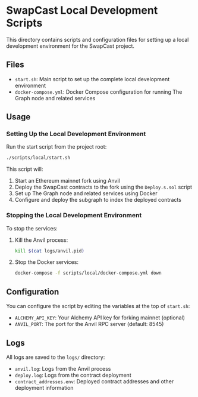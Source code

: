 # SwapCast Local Development Scripts

This directory contains scripts and configuration files for setting up a local development environment for the SwapCast project.

## Files

- `start.sh`: Main script to set up the complete local development environment
- `docker-compose.yml`: Docker Compose configuration for running The Graph node and related services

## Usage

### Setting Up the Local Development Environment

Run the start script from the project root:

```bash
./scripts/local/start.sh
```

This script will:

1. Start an Ethereum mainnet fork using Anvil
2. Deploy the SwapCast contracts to the fork using the `Deploy.s.sol` script
3. Set up The Graph node and related services using Docker
4. Configure and deploy the subgraph to index the deployed contracts

### Stopping the Local Development Environment

To stop the services:

1. Kill the Anvil process:
   ```bash
   kill $(cat logs/anvil.pid)
   ```

2. Stop the Docker services:
   ```bash
   docker-compose -f scripts/local/docker-compose.yml down
   ```

## Configuration

You can configure the script by editing the variables at the top of `start.sh`:

- `ALCHEMY_API_KEY`: Your Alchemy API key for forking mainnet (optional)
- `ANVIL_PORT`: The port for the Anvil RPC server (default: 8545)

## Logs

All logs are saved to the `logs/` directory:

- `anvil.log`: Logs from the Anvil process
- `deploy.log`: Logs from the contract deployment
- `contract_addresses.env`: Deployed contract addresses and other deployment information
